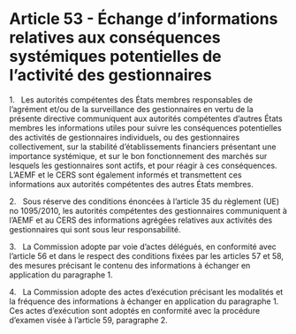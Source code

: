 # Article 53 - Échange d’informations relatives aux conséquences systémiques potentielles de l’activité des gestionnaires


1.   Les autorités compétentes des États membres responsables de l’agrément et/ou de la surveillance des gestionnaires en vertu de la présente directive communiquent aux autorités compétentes d’autres États membres les informations utiles pour suivre les conséquences potentielles des activités de gestionnaires individuels, ou des gestionnaires collectivement, sur la stabilité d’établissements financiers présentant une importance systémique, et sur le bon fonctionnement des marchés sur lesquels les gestionnaires sont actifs, et pour réagir à ces conséquences. L’AEMF et le CERS sont également informés et transmettent ces informations aux autorités compétentes des autres États membres.

2.   Sous réserve des conditions énoncées à l’article 35 du règlement (UE) no 1095/2010, les autorités compétentes des gestionnaires communiquent à l’AEMF et au CERS des informations agrégées relatives aux activités des gestionnaires qui sont sous leur responsabilité.

3.   La Commission adopte par voie d’actes délégués, en conformité avec l’article 56 et dans le respect des conditions fixées par les articles 57 et 58, des mesures précisant le contenu des informations à échanger en application du paragraphe 1.

4.   La Commission adopte des actes d’exécution précisant les modalités et la fréquence des informations à échanger en application du paragraphe 1. Ces actes d’exécution sont adoptés en conformité avec la procédure d’examen visée à l’article 59, paragraphe 2.
